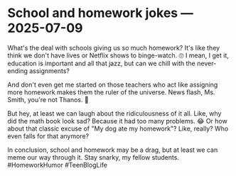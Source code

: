 # School and homework jokes — 2025-07-09

What's the deal with schools giving us so much homework? It's like they think we don't have lives or Netflix shows to binge-watch. 🙄 I mean, I get it, education is important and all that jazz, but can we chill with the never-ending assignments? 

And don't even get me started on those teachers who act like assigning more homework makes them the ruler of the universe. News flash, Ms. Smith, you're not Thanos. 🌌 

But hey, at least we can laugh about the ridiculousness of it all. Like, why did the math book look sad? Because it had too many problems. 😂 Or how about that classic excuse of "My dog ate my homework"? Like, really? Who even falls for that anymore? 

In conclusion, school and homework may be a drag, but at least we can meme our way through it. Stay snarky, my fellow students. #HomeworkHumor #TeenBlogLife